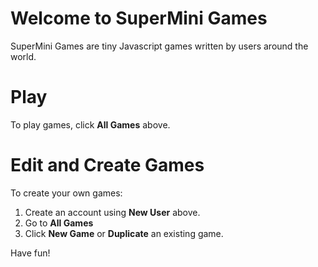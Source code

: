 # Welcome to SuperMini Games

SuperMini Games are tiny Javascript games written by users around the world.

# Play

To play games, click **All Games** above.

# Edit and Create Games

To create your own games:

1. Create an account using **New User** above.
2. Go to **All Games**
3. Click **New Game** or **Duplicate** an existing game.

Have fun!